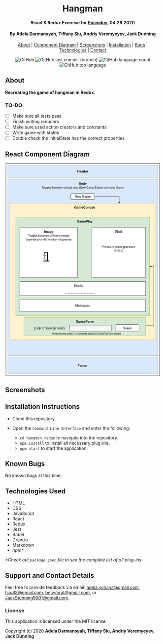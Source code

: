 <div align=center>

# Hangman

#### React & Redux Exercise for [Epicodus](https://www.epicodus.com/), 04.29.2020

#### By **Adela Darmansyah, Tiffany Siu, Andriy Veremyeyev, Jack Dunning**

[About](#About) | [Component Diagram](##React-Component-Diagram) | [Screenshots](#Screenshots) | [Installation](#Installation-Instructions) | [Bugs](#Known-Bugs) | [Technologies](#Technologies-Used) | [Contact](#Support-and-Contact-Details)

![GitHub](https://img.shields.io/github/license/ayohana/hangman_redux?color=%23DE98B2&style=for-the-badge) ![GitHub last commit (branch)](https://img.shields.io/github/last-commit/ayohana/hangman_redux/master?color=%23DE98B2&style=for-the-badge) ![GitHub language count](https://img.shields.io/github/languages/count/ayohana/hangman_redux?color=%23DE98B2&style=for-the-badge) ![GitHub top language](https://img.shields.io/github/languages/top/ayohana/hangman_redux?color=%23DE98B2&style=for-the-badge)

</div>

## About

**Recreating the game of hangman in Redux.**

### TO-DO

- [ ] Make sure all tests pass
- [ ] Finish writing reducers
- [ ] Make sure used action creators and constants
- [ ] Write game with states
- [ ] Double check the initialState has the correct properties

## React Component Diagram

<div align=center>
  <img style="width:500px" src="./public/hangman-component-diagram.png">
</div>

## Screenshots

<!-- <img style="width:600px" src="./public/img/app-screenshot.jpg"> -->

## Installation Instructions

* Clone this repository.

* Open the `Command Line Interface` and enter the following:
  * `cd hangman_redux` to navigate into the repository.
  * `npm install` to install all necessary plug-ins.
  * `npm start` to start the application.

## Known Bugs

No known bugs at this time.

## Technologies Used

* HTML
* CSS
* JavaScript
* React
* Redux
* Jest
* Babel
* Draw.io
* Markdown
* _npm*_

_*Check out `package.json` file to see the complete list of all plug-ins._

## Support and Contact Details

Feel free to provide feedback via email: adela.yohana@gmail.com, tsiu88@gmail.com, belyybrat@gmail.com, or JackStunning9001@gmail.com.

### License

This application is licensed under the MIT license.

Copyright (c) 2020 **Adela Darmansyah, Tiffany Siu, Andriy Veremyeyev, Jack Dunning**
